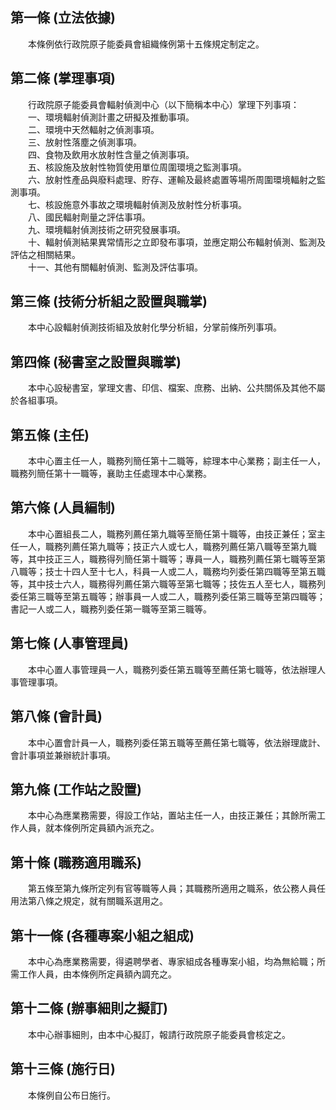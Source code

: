 第一條 (立法依據)
-----------------
　　本條例依行政院原子能委員會組織條例第十五條規定制定之。  


第二條 (掌理事項)
-----------------
　　行政院原子能委員會輻射偵測中心（以下簡稱本中心）掌理下列事項：  
　　一、環境輻射偵測計畫之研擬及推動事項。  
　　二、環境中天然輻射之偵測事項。  
　　三、放射性落塵之偵測事項。  
　　四、食物及飲用水放射性含量之偵測事項。  
　　五、核設施及放射性物質使用單位周圍環境之監測事項。  
　　六、放射性產品與廢料處理、貯存、運輸及最終處置等場所周圍環境輻射之監測事項。  
　　七、核設施意外事故之環境輻射偵測及放射性分析事項。  
　　八、國民輻射劑量之評估事項。  
　　九、環境輻射偵測技術之研究發展事項。  
　　十、輻射偵測結果異常情形之立即發布事項，並應定期公布輻射偵測、監測及評估之相關結果。  
　　十一、其他有關輻射偵測、監測及評估事項。  


第三條 (技術分析組之設置與職掌)
-------------------------------
　　本中心設輻射偵測技術組及放射化學分析組，分掌前條所列事項。  


第四條 (秘書室之設置與職掌)
---------------------------
　　本中心設秘書室，掌理文書、印信、檔案、庶務、出納、公共關係及其他不屬於各組事項。  


第五條 (主任)
-------------
　　本中心置主任一人，職務列簡任第十二職等，綜理本中心業務；副主任一人，職務列簡任第十一職等，襄助主任處理本中心業務。  


第六條 (人員編制)
-----------------
　　本中心置組長二人，職務列薦任第九職等至簡任第十職等，由技正兼任；室主任一人，職務列薦任第九職等；技正六人或七人，職務列薦任第八職等至第九職等，其中技正三人，職務得列簡任第十職等；專員一人，職務列薦任第七職等至第八職等；技士十四人至十七人，科員一人或二人，職務均列委任第四職等至第五職等，其中技士六人，職務得列薦任第六職等至第七職等；技佐五人至七人，職務列委任第三職等至第五職等；辦事員一人或二人，職務列委任第三職等至第四職等；書記一人或二人，職務列委任第一職等至第三職等。  


第七條 (人事管理員)
-------------------
　　本中心置人事管理員一人，職務列委任第五職等至薦任第七職等，依法辦理人事管理事項。  


第八條 (會計員)
---------------
　　本中心置會計員一人，職務列委任第五職等至薦任第七職等，依法辦理歲計、會計事項並兼辦統計事項。  


第九條 (工作站之設置)
---------------------
　　本中心為應業務需要，得設工作站，置站主任一人，由技正兼任；其餘所需工作人員，就本條例所定員額內派充之。  


第十條 (職務適用職系)
---------------------
　　第五條至第九條所定列有官等職等人員；其職務所適用之職系，依公務人員任用法第八條之規定，就有關職系選用之。  


第十一條 (各種專案小組之組成)
-----------------------------
　　本中心為應業務需要，得遴聘學者、專家組成各種專案小組，均為無給職；所需工作人員，由本條例所定員額內調充之。  


第十二條 (辦事細則之擬訂)
-------------------------
　　本中心辦事細則，由本中心擬訂，報請行政院原子能委員會核定之。  


第十三條 (施行日)
-----------------
　　本條例自公布日施行。